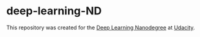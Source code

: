 # deep-learning-ND
This repository was created for the [Deep Learning Nanodegree](https://www.udacity.com/course/deep-learning-nanodegree--nd101) at [Udacity](https://www.udacity.com/).
